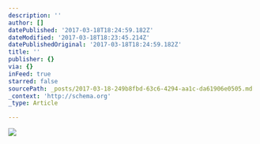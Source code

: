 ```yaml
---
description: ''
author: []
datePublished: '2017-03-18T18:24:59.182Z'
dateModified: '2017-03-18T18:23:45.214Z'
datePublishedOriginal: '2017-03-18T18:24:59.182Z'
title: ''
publisher: {}
via: {}
inFeed: true
starred: false
sourcePath: _posts/2017-03-18-249b8fbd-63c6-4294-aa1c-da61906e0505.md
_context: 'http://schema.org'
_type: Article

---
```

![](https://the-grid-user-content.s3-us-west-2.amazonaws.com/52808bb5-4380-4a28-81c9-958887076b03.jpg)